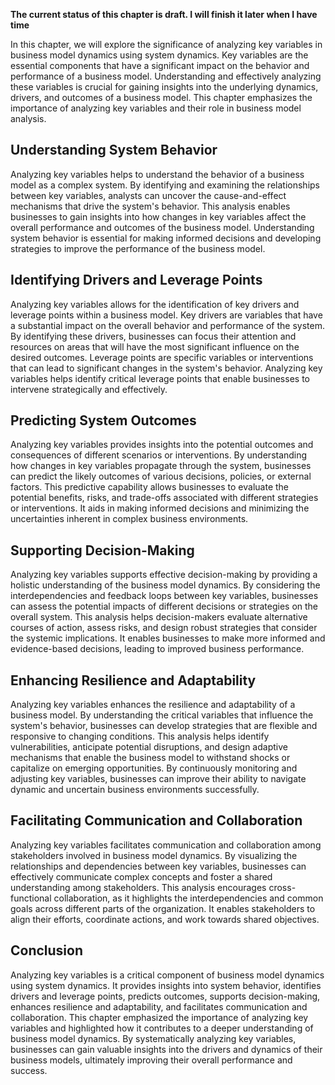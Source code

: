 **The current status of this chapter is draft. I will finish it later when I have time**

In this chapter, we will explore the significance of analyzing key variables in business model dynamics using system dynamics. Key variables are the essential components that have a significant impact on the behavior and performance of a business model. Understanding and effectively analyzing these variables is crucial for gaining insights into the underlying dynamics, drivers, and outcomes of a business model. This chapter emphasizes the importance of analyzing key variables and their role in business model analysis.

Understanding System Behavior
-----------------------------

Analyzing key variables helps to understand the behavior of a business model as a complex system. By identifying and examining the relationships between key variables, analysts can uncover the cause-and-effect mechanisms that drive the system's behavior. This analysis enables businesses to gain insights into how changes in key variables affect the overall performance and outcomes of the business model. Understanding system behavior is essential for making informed decisions and developing strategies to improve the performance of the business model.

Identifying Drivers and Leverage Points
---------------------------------------

Analyzing key variables allows for the identification of key drivers and leverage points within a business model. Key drivers are variables that have a substantial impact on the overall behavior and performance of the system. By identifying these drivers, businesses can focus their attention and resources on areas that will have the most significant influence on the desired outcomes. Leverage points are specific variables or interventions that can lead to significant changes in the system's behavior. Analyzing key variables helps identify critical leverage points that enable businesses to intervene strategically and effectively.

Predicting System Outcomes
--------------------------

Analyzing key variables provides insights into the potential outcomes and consequences of different scenarios or interventions. By understanding how changes in key variables propagate through the system, businesses can predict the likely outcomes of various decisions, policies, or external factors. This predictive capability allows businesses to evaluate the potential benefits, risks, and trade-offs associated with different strategies or interventions. It aids in making informed decisions and minimizing the uncertainties inherent in complex business environments.

Supporting Decision-Making
--------------------------

Analyzing key variables supports effective decision-making by providing a holistic understanding of the business model dynamics. By considering the interdependencies and feedback loops between key variables, businesses can assess the potential impacts of different decisions or strategies on the overall system. This analysis helps decision-makers evaluate alternative courses of action, assess risks, and design robust strategies that consider the systemic implications. It enables businesses to make more informed and evidence-based decisions, leading to improved business performance.

Enhancing Resilience and Adaptability
-------------------------------------

Analyzing key variables enhances the resilience and adaptability of a business model. By understanding the critical variables that influence the system's behavior, businesses can develop strategies that are flexible and responsive to changing conditions. This analysis helps identify vulnerabilities, anticipate potential disruptions, and design adaptive mechanisms that enable the business model to withstand shocks or capitalize on emerging opportunities. By continuously monitoring and adjusting key variables, businesses can improve their ability to navigate dynamic and uncertain business environments successfully.

Facilitating Communication and Collaboration
--------------------------------------------

Analyzing key variables facilitates communication and collaboration among stakeholders involved in business model dynamics. By visualizing the relationships and dependencies between key variables, businesses can effectively communicate complex concepts and foster a shared understanding among stakeholders. This analysis encourages cross-functional collaboration, as it highlights the interdependencies and common goals across different parts of the organization. It enables stakeholders to align their efforts, coordinate actions, and work towards shared objectives.

Conclusion
----------

Analyzing key variables is a critical component of business model dynamics using system dynamics. It provides insights into system behavior, identifies drivers and leverage points, predicts outcomes, supports decision-making, enhances resilience and adaptability, and facilitates communication and collaboration. This chapter emphasized the importance of analyzing key variables and highlighted how it contributes to a deeper understanding of business model dynamics. By systematically analyzing key variables, businesses can gain valuable insights into the drivers and dynamics of their business models, ultimately improving their overall performance and success.
